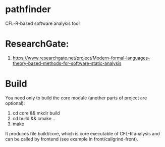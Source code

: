 # pathfinder
CFL-R-based software analysis tool
# ResearchGate:
1) https://www.researchgate.net/project/Modern-formal-languages-theory-based-methods-for-software-static-analysis
# Build

You need only to build the core module (another parts of project are optional):


1) cd core && mkdir build
2) cd build && cmake ..
3) make

It produces file build/core, which is core executable of CFL-R analysis and
can be called by frontend (see example in front/callgrind-front).
